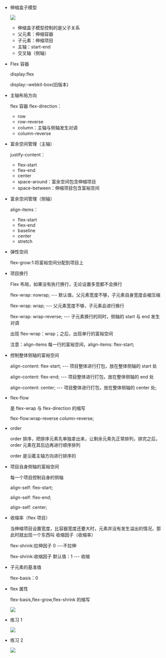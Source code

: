 - 伸缩盒子模型

  ![](https://tva1.sinaimg.cn/large/007S8ZIlgy1gg70doqujpj31340n00uh.jpg)

  - 伸缩盒子模型控制的是父子关系
  - 父元素：伸缩容器
  - 子元素：伸缩项目
  - 主轴：start-end
  - 交叉轴（侧轴）

- Flex 容器

  display:flex

  display:-webkit-box(旧版本)

- 主轴布局方向

  flex 容器 flex-direction：

  - row
  - row-reverse
  - column：主轴与侧轴发生对调
  - column-reverse

- 富余空间管理（主轴）

  justify-content：

  - flex-start
  - flex-end
  - center
  - space-around：富余空间包含伸缩项目
  - space-between：伸缩项目包含富裕空间

- 富余空间管理（侧轴）

  align-items：

  - flex-start
  - flex-end
  - baseline
  - center
  - stretch

- 弹性空间

  flex-grow:1:将富裕空间分配到项目上

- 项目换行

  Flex 布局，如果没有执行换行，无论设置多宽都不会换行

  flex-wrap: nowrap; --- 默认值，父元素宽度不够，子元素自身宽度会被压缩

  flex-wrap: wrap; --- 父元素宽度不够，子元素会进行换行

  flex-wrap: wrap-reverse; --- 子元素换行的同时，侧轴的 start 与 end 发生对调

  出现 flex-wrap：wrap；之后，出现单行的富裕空间

  注意：align-items 每一行的富裕空间，align-items: flex-start;

- 控制整体侧轴的富裕空间

  align-content: flex-start; --- 项目整体进行打包，放在整体侧轴的 start 处

  align-content: flex-end; --- 项目整体进行打包，放在整体侧轴的 end 处

  align-content: center; --- 项目整体进行打包，放在整体侧轴的 center 处;

- flex-flow

  是 flex-wrap 与 flex-direction 的缩写

  flex-flow:wrap-reverse column-reverse;

- order

  order 排序，把排序元素先单独拿出来，让剩余元素先正常排列，排完之后，order 元素在其后边再进行顺序排列

  order 是沿着主轴方向进行排序的

- 项目自身侧轴的富裕空间

  每一个项目控制自身的侧轴

  align-self: flex-start;

  align-self: flex-end;

  align-self: center;

- 收缩率（flex 项目）

  当伸缩项目设置宽度，比容器宽度还要大时，元素并没有发生溢出的情况，那此时就出现一个东西叫 收缩因子（收缩率）

  flex-shrink:拉伸因子 0 ---不拉伸

  flex-shrink:收缩因子 默认值：1 --- 收缩

- 子元素的基准值

  flex-basis：0

- flex 属性

  flex-basis,flex-grow,flex-shrink 的缩写

  ![](https://tva1.sinaimg.cn/large/007S8ZIlgy1gg76twazfwj30z20gctaj.jpg)

- 练习 1

  ![](https://tva1.sinaimg.cn/large/007S8ZIlgy1gg76sljnkyj30h008daa5.jpg)

- 练习 2

  ![](https://tva1.sinaimg.cn/large/007S8ZIlgy1gg775z0q03j310o0noaal.jpg)
